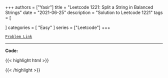 
+++
authors = ["Yasir"]
title = "Leetcode 1221: Split a String in Balanced Strings"
date = "2021-06-25"
description = "Solution to Leetcode 1221"
tags = [
    
]
categories = [
    "Easy"
]
series = ["Leetcode"]
+++



[`Problem Link`](https://leetcode.com/problems/split-a-string-in-balanced-strings/description/)

---

**Code:**

{{< highlight html >}}

{{< /highlight >}}

